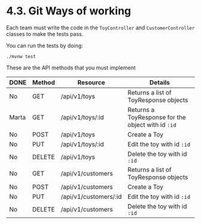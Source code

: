 # 4.3. Git Ways of working

Each team must write the code in the `ToyController` and `CustomerController` classes to make the tests pass. 

You can run the tests by doing:

```
./mvnw test
```

These are the API methods that you must implement

| DONE | Method | Resource              | Details                                            |
| ---- | ------ | --------------------- | -------------------------------------------------- |
| No   | GET    | /api/v1/toys          | Returns a list of ToyResponse objects              |
| Marta  | GET    | /api/v1/toys/:id      | Returns a ToyResponse for the object with id `:id` |
| No   | POST   | /api/v1/toys          | Create a Toy                                       |
| No   | PUT    | /api/v1/toys/:id      | Edit the toy with id `:id`                         |
| No   | DELETE | /api/v1/toys          | Delete the toy with id `:id`                       |
| No   | GET    | /api/v1/customers     | Returns a list of ToyResponse objects              |
| No   | POST   | /api/v1/customers     | Create a Toy                                       |
| No   | PUT    | /api/v1/customers/:id | Edit the toy with id `:id`                         |
| No   | DELETE | /api/v1/customers     | Delete the toy with id `:id`                       |
